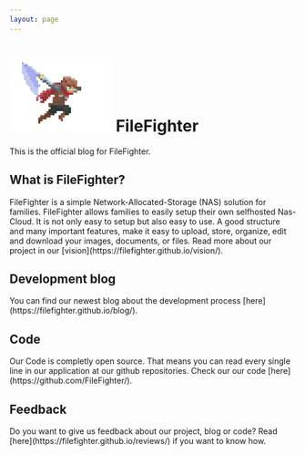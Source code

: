 ```yaml
---
layout: page
---
```

<h1><img src="assets/images/logo.png" style="width:180px"> FileFighter</h1>  

This is the official blog for FileFighter.

<h2>What is FileFighter?</h2>
FileFighter is a simple Network-Allocated-Storage (NAS) solution for families.
FileFighter allows families to easily setup their own selfhosted Nas-Cloud.
It is not only easy to setup but also easy to use. A good structure and many important features, make it easy to upload, store, organize, edit and download your images, documents, or files.
Read more about our project in our [vision](https://filefighter.github.io/vision/).

<h2>Development blog</h2>
You can find our newest blog about the development process [here](https://filefighter.github.io/blog/).

<h2>Code</h2>
Our Code is completly open source. That means you can read every single line in our application at our github repositories.  
Check our our code [here](https://github.com/FileFighter/).

<h2>Feedback</h2>
Do you want to give us feedback about our project, blog or code?  
Read [here](https://filefighter.github.io/reviews/) if you want to know how.